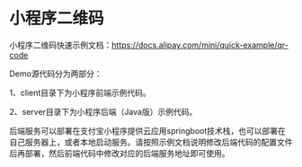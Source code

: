 # 小程序二维码

小程序二维码快速示例文档：https://docs.alipay.com/mini/quick-example/qr-code

Demo源代码分为两部分：

1、client目录下为小程序前端示例代码。

2、server目录下为小程序后端（Java版）示例代码。


后端服务可以部署在支付宝小程序提供云应用springboot技术栈，也可以部署在自己服务器上，或者本地启动服务。请按照示例文档说明修改后端代码的配置文件后再部署，然后前端代码中修改对应的后端服务地址即可使用。
